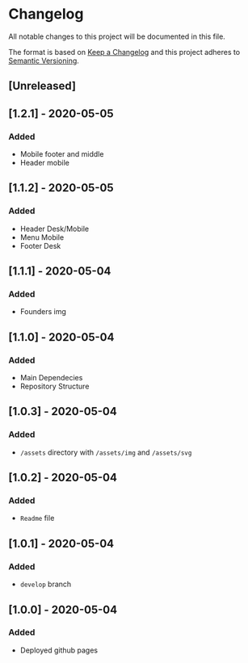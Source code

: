 # Changelog

All notable changes to this project will be documented in this file.

The format is based on [Keep a Changelog](http://keepachangelog.com/en/1.0.0/)
and this project adheres to [Semantic Versioning](http://semver.org/spec/v2.0.0.html).


## [Unreleased]


## [1.2.1] - 2020-05-05
### Added
- Mobile footer and middle
- Header mobile

## [1.1.2] - 2020-05-05
### Added
- Header Desk/Mobile
- Menu Mobile
- Footer Desk

## [1.1.1] - 2020-05-04
### Added
- Founders img

## [1.1.0] - 2020-05-04
### Added
- Main Dependecies
- Repository Structure

## [1.0.3] - 2020-05-04
### Added
- `/assets` directory with `/assets/img` and `/assets/svg` 

## [1.0.2] - 2020-05-04
### Added
- `Readme` file

## [1.0.1] - 2020-05-04
### Added
- `develop` branch

## [1.0.0] - 2020-05-04
### Added
- Deployed github pages

